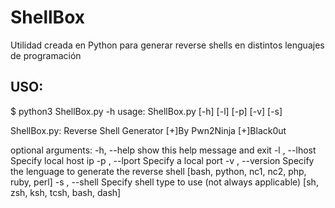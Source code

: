 # ShellBox
Utilidad creada en Python para generar reverse shells en distintos lenguajes de programación

<h2>USO:</h2>
$ python3 ShellBox.py -h
usage: ShellBox.py [-h] [-l] [-p] [-v] [-s]

ShellBox.py: Reverse Shell Generator
[+]By Pwn2Ninja
[+]Black0ut

optional arguments:
  -h, --help       show this help message and exit
  -l , --lhost     Specify local host ip
  -p , --lport     Specify a local port
  -v , --version   Specify the lenguage to generate the reverse shell
                   [bash, python, nc1, nc2, php, ruby, perl]
  -s , --shell     Specify shell type to use (not always applicable)
                   [sh, zsh, ksh, tcsh, bash, dash]
